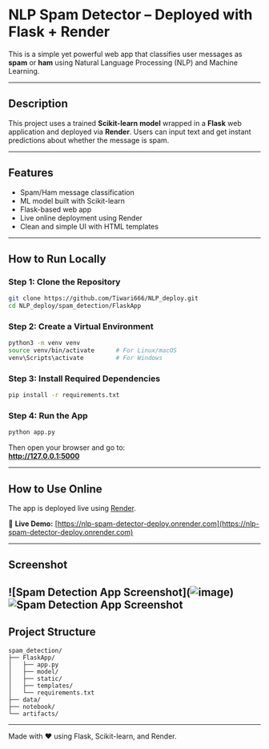 #  NLP Spam Detector – Deployed with Flask + Render

This is a simple yet powerful web app that classifies user messages as **spam** or **ham** using Natural Language Processing (NLP) and Machine Learning.

---

##  Description

This project uses a trained **Scikit-learn model** wrapped in a **Flask** web application and deployed via **Render**. Users can input text and get instant predictions about whether the message is spam.

---

##  Features

-  Spam/Ham message classification  
-  ML model built with Scikit-learn  
-  Flask-based web app  
-  Live online deployment using Render  
-  Clean and simple UI with HTML templates  

---

##  How to Run Locally

###  Step 1: Clone the Repository
```bash
git clone https://github.com/Tiwari666/NLP_deploy.git
cd NLP_deploy/spam_detection/FlaskApp
```

###  Step 2: Create a Virtual Environment
```bash
python3 -m venv venv
source venv/bin/activate      # For Linux/macOS
venv\Scripts\activate         # For Windows
```

###  Step 3: Install Required Dependencies
```bash
pip install -r requirements.txt
```

###  Step 4: Run the App
```bash
python app.py
```

Then open your browser and go to:  
**http://127.0.0.1:5000**

---

##  How to Use Online

The app is deployed live using [Render](https://render.com).

🔗 **Live Demo:** [https://nlp-spam-detector-deploy.onrender.com](https://nlp-spam-detector-deploy.onrender.com)

---

##  Screenshot

![Spam Detection App Screenshot](![![image](https://github.com/user-attachments/assets/43c0452f-c252-4e24-ab21-05d862ce1ad9)
](https://github.com/user-attachments/assets/0eccbfe8-1578-40be-8668-c7b598b2aeb4))
![Spam Detection App Screenshot](![image](https://github.com/user-attachments/assets/5df21308-5902-4baa-9782-1dd194d3d542))
---

## Project Structure

```
spam_detection/
├── FlaskApp/
│   ├── app.py
│   ├── model/
│   ├── static/
│   ├── templates/
│   └── requirements.txt
├── data/
├── notebook/
└── artifacts/
```

---

Made with ❤️ using Flask, Scikit-learn, and Render.
